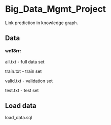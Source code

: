 # Big_Data_Mgmt_Project
Link prediction in knowledge graph. 

## Data
#### wn18rr:

all.txt - full data set

train.txt - train set

valid.txt - validation set

test.txt - test set

## Load data

load_data.sql
